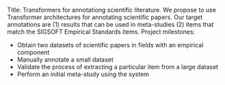 Title: Transformers for annotationg scientific literature.
We propose to use Transformer architectures for annotating scientific papers. Our target annotations are (1) results that can be used in meta-studies (2) items
that match the SIGSOFT Empirical Standards items.
Project milestones:
* Obtain two datasets of scientific papers in fields with an empirical component
* Manually annotate a small dataset
* Validate the process of extracting a particular item from a large dataset
* Perform an initial meta-study using the system